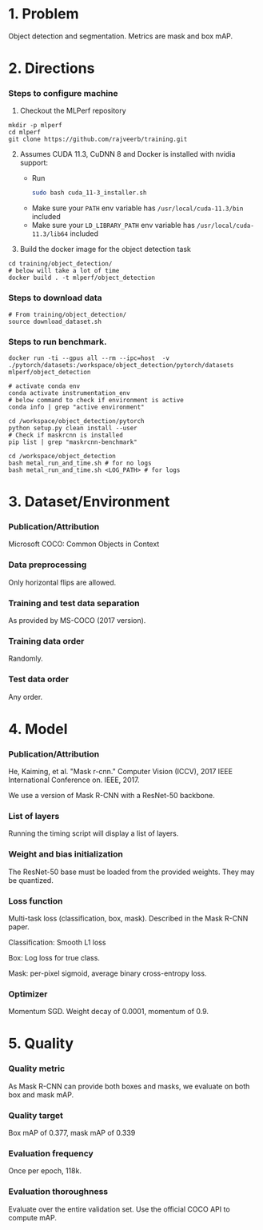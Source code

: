# 1. Problem
Object detection and segmentation. Metrics are mask and box mAP.

# 2. Directions

### Steps to configure machine

1. Checkout the MLPerf repository
```
mkdir -p mlperf
cd mlperf
git clone https://github.com/rajveerb/training.git
```
2. Assumes CUDA 11.3, CuDNN 8 and Docker is installed with nvidia support:

    - Run
        ```bash
        sudo bash cuda_11-3_installer.sh
        ```
    - Make sure your `PATH` env variable has `/usr/local/cuda-11.3/bin` included
    - Make sure your `LD_LIBRARY_PATH` env variable has `/usr/local/cuda-11.3/lib64` included


3. Build the docker image for the object detection task
```
cd training/object_detection/
# below will take a lot of time
docker build . -t mlperf/object_detection
```

### Steps to download data
```
# From training/object_detection/
source download_dataset.sh
```

### Steps to run benchmark.
```
docker run -ti --gpus all --rm --ipc=host  -v ./pytorch/datasets:/workspace/object_detection/pytorch/datasets mlperf/object_detection

# activate conda env
conda activate instrumentation_env
# below command to check if environment is active
conda info | grep "active environment"

cd /workspace/object_detection/pytorch
python setup.py clean install --user
# Check if maskrcnn is installed
pip list | grep "maskrcnn-benchmark"

cd /workspace/object_detection
bash metal_run_and_time.sh # for no logs
bash metal_run_and_time.sh <LOG_PATH> # for logs
```
# 3. Dataset/Environment
### Publication/Attribution
Microsoft COCO: Common Objects in Context

### Data preprocessing
Only horizontal flips are allowed.

### Training and test data separation
As provided by MS-COCO (2017 version).

### Training data order
Randomly.

### Test data order
Any order.

# 4. Model
### Publication/Attribution
He, Kaiming, et al. "Mask r-cnn." Computer Vision (ICCV), 2017 IEEE International Conference on.
IEEE, 2017.

We use a version of Mask R-CNN with a ResNet-50 backbone.

### List of layers
Running the timing script will display a list of layers.

### Weight and bias initialization
The ResNet-50 base must be loaded from the provided weights. They may be quantized.

### Loss function
Multi-task loss (classification, box, mask). Described in the Mask R-CNN paper.

Classification: Smooth L1 loss

Box: Log loss for true class.

Mask: per-pixel sigmoid, average binary cross-entropy loss.

### Optimizer
Momentum SGD. Weight decay of 0.0001, momentum of 0.9.

# 5. Quality
### Quality metric
As Mask R-CNN can provide both boxes and masks, we evaluate on both box and mask mAP.

### Quality target
Box mAP of 0.377, mask mAP of 0.339

### Evaluation frequency
Once per epoch, 118k.

### Evaluation thoroughness
Evaluate over the entire validation set. Use the official COCO API to compute mAP.